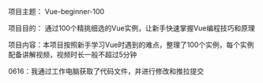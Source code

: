 
项目主题： Vue-beginner-100

项目目的： 通过100个精挑细选的Vue实例，让新手快速掌握Vue编程技巧和原理

项目内容：本项目按照新手学习Vue时遇到的难点，整理了100个实例，每个实例配备讲解视频，视频时长一般不超过5分钟

0616：我通过工作电脑获取了代码文件，并进行修改和推拉提交